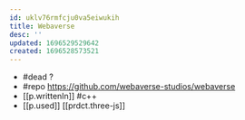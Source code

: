 ```yaml
---
id: uklv76rmfcju0va5eiwukih
title: Webaverse
desc: ''
updated: 1696529529642
created: 1696528573521
---
```


- #dead ?
- #repo https://github.com/webaverse-studios/webaverse
- [[p.writtenIn]] #c++
- [[p.used]] [[prdct.three-js]]